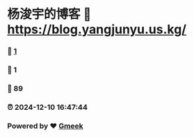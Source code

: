 # 杨浚宇的博客 :link: https://blog.yangjunyu.us.kg/ 
### :page_facing_up: [1](https://blog.yangjunyu.us.kg//tag.html) 
### :speech_balloon: 1 
### :hibiscus: 89 
### :alarm_clock: 2024-12-10 16:47:44 
### Powered by :heart: [Gmeek](https://github.com/Meekdai/Gmeek)
